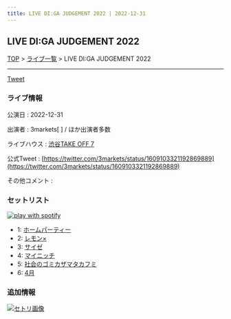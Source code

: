 ```yaml
---
title: LIVE DI:GA JUDGEMENT 2022 | 2022-12-31
---
```

## LIVE DI:GA JUDGEMENT 2022

[TOP](/setlist/) > [ライブ一覧](lives.html) > LIVE DI:GA JUDGEMENT 2022

___

<a href="https://twitter.com/share?ref_src=twsrc%5Etfw" data-text="3markets[ ]セットリスト > LIVE DI:GA JUDGEMENT 2022" class="twitter-share-button" data-via="3markets" data-hashtags="3markets" data-related="3markets" data-show-count="false">Tweet</a>

### ライブ情報

公演日
:    2022-12-31

出演者
:    3markets[ ] / ほか出演者多数

ライブハウス
:    [渋谷TAKE OFF 7](livehouse049.html)

公式Tweet
:    [https://twitter.com/3markets/status/1609103321192869889](https://twitter.com/3markets/status/1609103321192869889)

その他コメント
:    

### セットリスト


[![play with spotify](images/spotify-icon.png)](https://open.spotify.com/playlist/2swvyevVG9CrsgBRO0L5zd)



*  1: [ホームパーティー](song011.html)
*  2: [レモン×](song003.html)
*  3: [サイゼ](song004.html)
*  4: [マイニッチ](song046.html)
*  5: [社会のゴミカザマタカフミ](song002.html)
*  6: [4月](song029.html)


### 追加情報

[![セトリ画像](images/048.jpg)](images/048.jpg)





<script async src="https://platform.twitter.com/widgets.js" charset="utf-8"></script>
